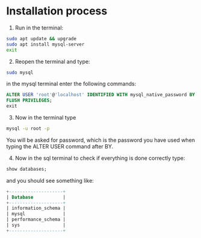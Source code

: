 # Installation process

1. Run in the terminal:
```bash
sudo apt update && upgrade
sudo apt install mysql-server
exit
```

2. Reopen the terminal and type:
```bash
sudo mysql
```
in the mysql terminal enter the following commands:
```sql
ALTER USER 'root'@'localhost' IDENTIFIED WITH mysql_native_password BY 'password';
FLUSH PRIVILEGES;
exit
```

3. Now in the terminal type
```bash
mysql -u root -p
```
You will be asked for password, which is the password you have used when typing the ALTER USER command after BY.

4. Now in the sql terminal to check if everything is done correctly type:
```sql
show databases;
```

and you should see something like:
```sql
+--------------------+
| Database           |
+--------------------+
| information_schema |
| mysql              |
| performance_schema |
| sys                |
+--------------------+
```
